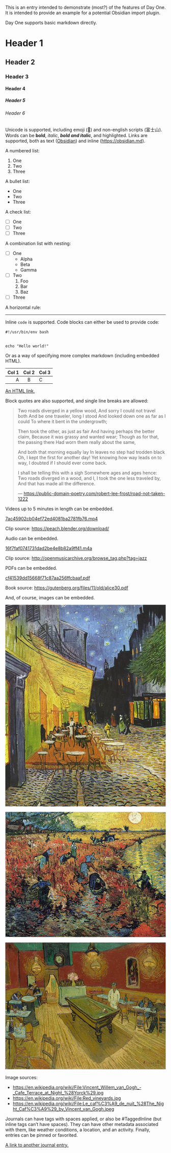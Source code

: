 This is an entry intended to demonstrate (most?) of the features of Day One. It is intended to provide an example for a potential Obsidian import plugin.

Day One supports basic markdown directly.


# Header 1

## Header 2

### Header 3

#### Header 4

##### Header 5

###### Header 6

Unicode is supported, including emoji (🌋) and non-english scripts (富士山). Words can be **bold**, *italic*, ***bold and italic***, and highlighted. Links are supported, both as text ([Obsidian](https://obsidian.md)) and inline (https://obsidian.md).

A numbered list:

1. One
2. Two
3. Three

A bullet list:

- One
- Two
- Three

A check list:

- [ ] One
- [ ] Two
- [ ] Three

A combination list with nesting:

- [ ] One
	- Alpha
	- Beta
	- Gamma
- [ ] Two
	1. Foo
	2. Bar
	3. Baz
- [ ] Three

A horizontal rule:

---

Inline `code` is supported. Code blocks can either be used to provide code:

```
#!/usr/bin/env bash
```


```

```
```
echo "Hello world!"
```


Or as a way of specifying more complex markdown (including embedded HTML).

| Col 1 | Col 2 | Col 3 |
| -----:|:-----:|:----- |
|     A |   B   | C     |

<a href="https://obsidian.md">An HTML link.</a>


Block quotes are also supported, and single line breaks are allowed:

> Two roads diverged in a yellow wood,
> And sorry I could not travel both
> And be one traveler, long I stood
> And looked down one as far as I could
> To where it bent in the undergrowth;
> 
> Then took the other, as just as fair
> And having perhaps the better claim,
> Because it was grassy and wanted wear;
> Though as for that, the passing there
> Had worn them really about the same,
> 
> And both that morning equally lay
> In leaves no step had trodden black
> Oh, I kept the first for another day!
> Yet knowing how way leads on to way,
> I doubted if I should ever come back.
> 
> I shall be telling this with a sigh
> Somewhere ages and ages hence:
> Two roads diverged in a wood, and I,
> I took the one less traveled by,
> And that has made all the difference.
> 
> — https://public-domain-poetry.com/robert-lee-frost/road-not-taken-1222

Videos up to 5 minutes in length can be embedded.

[7ac45902cb04ef72ed4081ba2781fb76.mp4](7ac45902cb04ef72ed4081ba2781fb76.mp4)

Clip source: https://peach.blender.org/download/ 

Audio can be embedded.

[16f7faf0741731dad2be4e8b82a9ff41.m4a](16f7faf0741731dad2be4e8b82a9ff41.m4a)

Clip source: http://openmusicarchive.org/browse_tag.php?tag=jazz 

PDFs can be embedded.

[cf41539dd15668f71c87aa256ffcbaaf.pdf](cf41539dd15668f71c87aa256ffcbaaf.pdf)

Book source: https://gutenberg.org/files/11/old/alice30.pdf

And, of course, images can be embedded.

![632469b0a75e5925e146d964ba184c23.jpeg](632469b0a75e5925e146d964ba184c23.jpeg)

![02f9ca002d81d0b4690403ea03569d9c.jpeg](02f9ca002d81d0b4690403ea03569d9c.jpeg)

![c1a59581655a015929e54976729fd7dc.jpeg](c1a59581655a015929e54976729fd7dc.jpeg)

Image sources:
- https://en.wikipedia.org/wiki/File:Vincent_Willem_van_Gogh_-_Cafe_Terrace_at_Night_%28Yorck%29.jpg
- https://en.wikipedia.org/wiki/File:Red_vineyards.jpg
- https://en.wikipedia.org/wiki/File:Le_caf%C3%A9_de_nuit_%28The_Night_Caf%C3%A9%29_by_Vincent_van_Gogh.jpeg

Journals can have tags with spaces applied, or also be #TaggedInline (but inline tags can’t have spaces). They can have other metadata associated with them, like weather conditions, a location, and an activity. Finally, entries can be pinned or favorited.

[A link to another journal entry.](This%20is%20a%20journal%20entry%20for%20demonstrating%20between-journal%20links_.md)